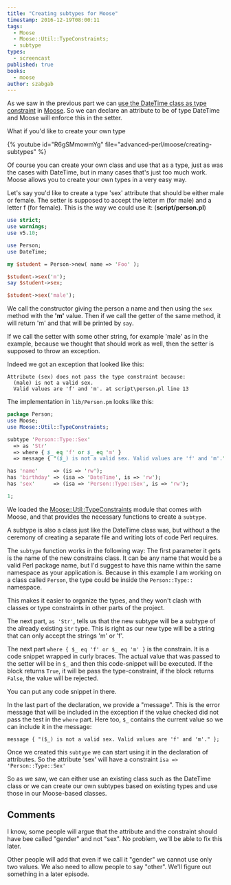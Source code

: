 ```yaml
---
title: "Creating subtypes for Moose"
timestamp: 2016-12-19T08:00:11
tags:
  - Moose
  - Moose::Util::TypeConstraints;
  - subtype
types:
  - screencast
published: true
books:
  - moose
author: szabgab
---
```



As we saw in the previous part we can [use the DateTime class as type constraint](/moose-classes-as-constraints)
in [Moose](/moose).
So we can declare an attribute to be of type DateTime and Moose will enforce this in the setter.

What if you'd like to create your own type


{% youtube id="R6gSMmowmYg" file="advanced-perl/moose/creating-subtypes" %}


Of course you can create your own class and use that as a type, just as was the cases with DateTime, but in many
cases that's just too much work.
Moose allows you to create your own types in a very easy way.

Let's say you'd like to create a type 'sex' attribute that should be either male or female.
The setter is supposed to accept the letter m (for male) and a letter f (for female).
This is the way we could use it: (**script/person.pl**)

```perl
use strict;
use warnings;
use v5.10;

use Person;
use DateTime;

my $student = Person->new( name => 'Foo' );

$student->sex('m');
say $student->sex;

$student->sex('male');
```

We call the constructor giving the person a name and then using the `sex` method with the **'m'** value.
Then if we call the getter of the same method, it will return 'm' and that will be printed by `say`.

If we call the setter with some other string, for example 'male' as in the example, because we thought that should
work as well, then the setter is supposed to throw an exception.

Indeed we got an exception that looked like this:

```
Attribute (sex) does not pass the type constraint because:
  (male) is not a valid sex.
  Valid values are 'f' and 'm'. at script\person.pl line 13
```


The implementation in `lib/Person.pm` looks like this:
    
```perl
package Person;
use Moose;
use Moose::Util::TypeConstraints;

subtype 'Person::Type::Sex'
  => as 'Str'
  => where { $_ eq 'f' or $_ eq 'm' }
  => message { "($_) is not a valid sex. Valid values are 'f' and 'm'." };

has 'name'     => (is => 'rw');
has 'birthday' => (isa => 'DateTime', is => 'rw');
has 'sex'      => (isa => 'Person::Type::Sex', is => 'rw');

1;
```

We loaded the [Moose::Util::TypeConstraints](https://metacpan.org/pod/Moose::Util::TypeConstraints) module that comes with Moose,
and that provides the necessary functions to create a `subtype`.

A subtype is also a class just like the DateTime class was, but without a the ceremony of creating a separate file and writing lots of code Perl requires.

The `subtype` function works in the following way: The first parameter it gets is the name of the new constrains class.
It can be any name that would be a valid Perl package name, but I'd suggest to have this name within the same namespace as your application is.
Because in this example I am working on a class called `Person`, the type could be inside the `Person::Type::` namespace.

This makes it easier to organize the types, and they won't clash with classes or type constraints in other parts of the project.

The next part, `as 'Str'`,  tells us that the new subtype will be a subtype of the already existing `Str` type. This is right as our new
type will be a string that can only accept the strings 'm' or 'f'.

The next part `where { $_ eq 'f' or $_ eq 'm' }` is the constrain. It is a code snippet wrapped in curly braces. The actual value
that was passed to the setter will be in `$_` and then this code-snippet will be executed. If the block returns `True`,
it will be pass the type-constraint, if the block returns `False`, the value will be rejected.

You can put any code snippet in there.

In the last part of the declaration, we provide a "message". This is the error message that will be included in the exception if the
value checked did not pass the test in the `where` part. Here too, `$_` contains the current value so we can include it in the message:

`message { "($_) is not a valid sex. Valid values are 'f' and 'm'." };`


Once we created this `subtype` we can start using it in the declaration of attributes. So the attribute 'sex' will have a constraint
`isa => 'Person::Type::Sex'`


So as we saw, we can either use an existing class such as the DateTime class or we can create our own subtypes based on existing types and
use those in our Moose-based classes.


## Comments

I know, some people will argue that the attribute and the constraint should have bee called "gender" and not "sex". No problem, we'll be able to
fix this later.

Other people will add that even if we call it "gender" we cannot use only two values. We also need to allow people to say "other".
We'll figure out something in a later episode.



